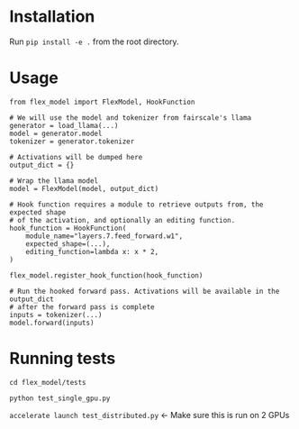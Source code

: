 # Installation
Run `pip install -e .` from the root directory.


# Usage
```
from flex_model import FlexModel, HookFunction

# We will use the model and tokenizer from fairscale's llama
generator = load_llama(...)
model = generator.model
tokenizer = generator.tokenizer

# Activations will be dumped here
output_dict = {}

# Wrap the llama model
model = FlexModel(model, output_dict)

# Hook function requires a module to retrieve outputs from, the expected shape
# of the activation, and optionally an editing function.
hook_function = HookFunction(
	module_name="layers.7.feed_forward.w1",
	expected_shape=(...),
	editing_function=lambda x: x * 2,
)

flex_model.register_hook_function(hook_function)

# Run the hooked forward pass. Activations will be available in the output_dict
# after the forward pass is complete
inputs = tokenizer(...)
model.forward(inputs)
```


# Running tests
`cd flex_model/tests`

`python test_single_gpu.py`

`accelerate launch test_distributed.py` <- Make sure this is run on 2 GPUs


